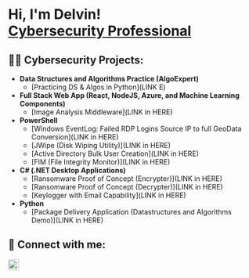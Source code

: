  <h1>Hi, I'm Delvin! <br/><a href="https://github.com/Delv-z">Cybersecurity Professional</a></a></h1>

<h2>👨‍💻 Cybersecurity Projects:</h2>

- <b>Data Structures and Algorithms Practice (AlgoExpert)</b>
  - [Practicing DS & Algos in Python](LINK E)
- <b>Full Stack Web App (React, NodeJS, Azure, and Machine Learning Components)</b>
  - [Image Analysis Middleware](LINK in HERE)
- <b>PowerShell</b>
  - [Windows EventLog: Failed RDP Logins Source IP to full GeoData Conversion](LINK in HERE)
  - [JWipe (Disk Wiping Utility)](LINK in HERE)
  - [Active Directory Bulk User Creation](LINK in HERE)
  - [FIM (File Integrity Monitor)](LINK in HERE)
- <b>C# (.NET Desktop Applications)</b>
  - [Ransomware Proof of Concept (Encrypter)](LINK in HERE)
  - [Ransomware Proof of Concept (Decrypter)](LINK in HERE)
  - [Keylogger with Email Capability](LINK in HERE)
- <b>Python</b>
  - [Package Delivery Application (Datastructures and Algorithms Demo)](LINK in HERE)


<h2> 🤳 Connect with me:</h2>

[<img align="left" alt="DelvinSantos | LinkedIn" width="22px" src="https://cdn.jsdelivr.net/npm/simple-icons@v3/icons/linkedin.svg" />][linkedin]

[linkedin]: https://linkedin.com/in/delvinsantos

<!--
**Delv-z/Delv-z** is a ✨ _special_ ✨ repository because its `README.md` (this file) appears on your GitHub profile.

Here are some ideas to get you started:

- 🔭 I’m currently working on ...
- 🌱 I’m currently learning ...
- 👯 I’m looking to collaborate on ...
- 🤔 I’m looking for help with ...
- 💬 Ask me about ...
- 📫 How to reach me: ...
- 😄 Pronouns: ...
- ⚡ Fun fact: ...


-->
